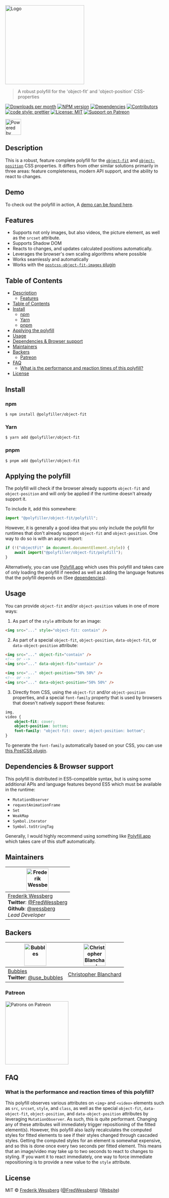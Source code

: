 <!-- SHADOW_SECTION_LOGO_START -->

<div><img alt="Logo" src="https://raw.githubusercontent.com/polyfiller-org/polyfiller/master/packages/library/css/object-fit/documentation/asset/logo.png" height="250"   /></div>

<!-- SHADOW_SECTION_LOGO_END -->

<!-- SHADOW_SECTION_DESCRIPTION_SHORT_START -->

> A robust polyfill for the 'object-fit' and 'object-position' CSS-properties

<!-- SHADOW_SECTION_DESCRIPTION_SHORT_END -->

<!-- SHADOW_SECTION_BADGES_START -->

<a href="https://npmcharts.com/compare/%40polyfiller%2Fobject-fit?minimal=true"><img alt="Downloads per month" src="https://img.shields.io/npm/dm/%40polyfiller%2Fobject-fit.svg"    /></a>
<a href="https://www.npmjs.com/package/%40polyfiller%2Fobject-fit"><img alt="NPM version" src="https://badge.fury.io/js/%40polyfiller%2Fobject-fit.svg"    /></a>
<a href="https://david-dm.org/polyfiller-org/library"><img alt="Dependencies" src="https://img.shields.io/david/polyfiller-org%2Flibrary.svg"    /></a>
<a href="https://github.com/polyfiller-org/library/graphs/contributors"><img alt="Contributors" src="https://img.shields.io/github/contributors/polyfiller-org%2Flibrary.svg"    /></a>
<a href="https://github.com/prettier/prettier"><img alt="code style: prettier" src="https://img.shields.io/badge/code_style-prettier-ff69b4.svg"    /></a>
<a href="https://opensource.org/licenses/MIT"><img alt="License: MIT" src="https://img.shields.io/badge/License-MIT-yellow.svg"    /></a>
<a href="https://www.patreon.com/bePatron?u=11315442"><img alt="Support on Patreon" src="https://img.shields.io/badge/patreon-donate-green.svg"    /></a>

<!-- SHADOW_SECTION_BADGES_END -->

<div><img alt="Powered by Polyfiller" src="https://raw.githubusercontent.com/polyfiller-org/polyfiller/master/documentation/asset/logo-color-powered-by.png" height="50"   /></div>

<!-- SHADOW_SECTION_DESCRIPTION_LONG_START -->

## Description

<!-- SHADOW_SECTION_DESCRIPTION_LONG_END -->

This is a robust, feature complete polyfill for the [`object-fit`](https://developer.mozilla.org/en-US/docs/Web/CSS/object-fit) and [`object-position`](https://developer.mozilla.org/en-US/docs/Web/CSS/object-position) CSS properties.
It differs from other similar solutions primarily in three areas: feature completeness, modern API support, and the ability to react to changes.

## Demo

To check out the polyfill in action, A [demo can be found here](https://object-fit.netlify.app).

<!-- SHADOW_SECTION_FEATURES_START -->

## Features

<!-- SHADOW_SECTION_FEATURES_END -->

- Supports not only images, but also videos, the picture element, as well as the `srcset` attribute.
- Supports Shadow DOM
- Reacts to changes, and updates calculated positions automatically.
- Leverages the browser's own scaling algorithms where possible
- Works seamlessly and automatically
- Works with the [`postcss-object-fit-images` plugin](https://github.com/ronik-design/postcss-object-fit-images)

<!-- SHADOW_SECTION_FEATURE_IMAGE_START -->

<!-- SHADOW_SECTION_FEATURE_IMAGE_END -->

<!-- SHADOW_SECTION_TOC_START -->

## Table of Contents

- [Description](#description)
  - [Features](#features)
- [Table of Contents](#table-of-contents)
- [Install](#install)
  - [npm](#npm)
  - [Yarn](#yarn)
  - [pnpm](#pnpm)
- [Applying the polyfill](#applying-the-polyfill)
- [Usage](#usage)
- [Dependencies & Browser support](#dependencies--browser-support)
- [Maintainers](#maintainers)
- [Backers](#backers)
  - [Patreon](#patreon)
- [FAQ](#faq)
  - [What is the performance and reaction times of this polyfill?](#what-is-the-performance-and-reaction-times-of-this-polyfill)
- [License](#license)

<!-- SHADOW_SECTION_TOC_END -->

<!-- SHADOW_SECTION_INSTALL_START -->

## Install

### npm

```
$ npm install @polyfiller/object-fit
```

### Yarn

```
$ yarn add @polyfiller/object-fit
```

### pnpm

```
$ pnpm add @polyfiller/object-fit
```

<!-- SHADOW_SECTION_INSTALL_END -->

## Applying the polyfill

The polyfill will check if the browser already supports `object-fit` and `object-position` and will _only_ be applied if the runtime doesn't already support it.

To include it, add this somewhere:

```typescript
import "@polyfiller/object-fit/polyfill";
```

However, it is generally a good idea that you only include the polyfill for runtimes that don't already support `object-fit` and `object-position`.
One way to do so is with an async import:

```typescript
if (!("objectFit" in document.documentElement.style)) {
	await import("@polyfiller/object-fit/polyfill");
}
```

Alternatively, you can use [Polyfill.app](https://github.com/wessberg/Polyfiller) which uses this polyfill and takes care of only loading the polyfill if needed as well as adding the language features that the polyfill depends on (See [dependencies](#dependencies--browser-support)).

<!-- SHADOW_SECTION_USAGE_START -->

## Usage

<!-- SHADOW_SECTION_USAGE_END -->

You can provide `object-fit` and/or `object-position` values in one of more ways:

1. As part of the `style` attribute for an image:

```html
<img src="..." style="object-fit: contain" />
```

2. As part of a special `object-fit`, `object-position`, `data-object-fit`, or `data-object-position` attribute:

```html
<img src="..." object-fit="contain" />
<!-- or -->
<img src="..." data-object-fit="contain" />

<img src="..." object-position="50% 50%" />
<!-- or -->
<img src="..." data-object-position="50% 50%" />
```

3. Directly from CSS, using the `object-fit` and/or `object-position` properties, and a special `font-family` property that is used by browsers that doesn't natively support these features:

```css
img,
video {
	object-fit: cover;
	object-position: bottom;
	font-family: "object-fit: cover; object-position: bottom";
}
```

To generate the `font-family` automatically based on your CSS, you can use [this PostCSS plugin](https://github.com/ronik-design/postcss-object-fit-images).

## Dependencies & Browser support

This polyfill is distributed in ES5-compatible syntax, but is using some additional APIs and language features beyond ES5 which must be available in the runtime:

- `MutationObserver`
- `requestAnimationFrame`
- `Set`
- `WeakMap`
- `Symbol.iterator`
- `Symbol.toStringTag`

Generally, I would highly recommend using something like [Polyfill.app](https://github.com/wessberg/Polyfiller) which takes care of this stuff automatically.

<!-- SHADOW_SECTION_CONTRIBUTING_START -->

<!-- SHADOW_SECTION_CONTRIBUTING_END -->

<!-- SHADOW_SECTION_MAINTAINERS_START -->

## Maintainers

| <a href="mailto:frederikwessberg@hotmail.com"><img alt="Frederik Wessberg" src="https://avatars2.githubusercontent.com/u/20454213?s=460&v=4" height="70"   /></a>                                                                |
| -------------------------------------------------------------------------------------------------------------------------------------------------------------------------------------------------------------------------------- |
| [Frederik Wessberg](mailto:frederikwessberg@hotmail.com)<br><strong>Twitter</strong>: [@FredWessberg](https://twitter.com/FredWessberg)<br><strong>Github</strong>: [@wessberg](https://github.com/wessberg)<br>_Lead Developer_ |

<!-- SHADOW_SECTION_MAINTAINERS_END -->

<!-- SHADOW_SECTION_BACKERS_START -->

## Backers

| <a href="https://usebubbles.com"><img alt="Bubbles" src="https://uploads-ssl.webflow.com/5d682047c28b217055606673/5e5360be16879c1d0dca6514_icon-thin-128x128%402x.png" height="70"   /></a> | <a href="https://github.com/cblanc"><img alt="Christopher Blanchard" src="https://avatars0.githubusercontent.com/u/2160685?s=400&v=4" height="70"   /></a> |
| ------------------------------------------------------------------------------------------------------------------------------------------------------------------------------------------- | ---------------------------------------------------------------------------------------------------------------------------------------------------------- |
| [Bubbles](https://usebubbles.com)<br><strong>Twitter</strong>: [@use_bubbles](https://twitter.com/use_bubbles)                                                                              | [Christopher Blanchard](https://github.com/cblanc)                                                                                                         |

### Patreon

<a href="https://www.patreon.com/bePatron?u=11315442"><img alt="Patrons on Patreon" src="https://img.shields.io/endpoint.svg?url=https://shieldsio-patreon.herokuapp.com/wessberg"  width="200"  /></a>

<!-- SHADOW_SECTION_BACKERS_END -->

<!-- SHADOW_SECTION_FAQ_START -->

## FAQ

<!-- SHADOW_SECTION_FAQ_END -->

### What is the performance and reaction times of this polyfill?

This polyfill observes various attributes on `<img>` and `<video>` elements such as `src`, `srcset`, `style`, and `class`, as well as the special `object-fit`, `data-object-fit`, `object-position`, and `data-object-position` attributes by leveraging `MutationObserver`. As such,
this is quite performant. Changing any of these attributes will immediately trigger repositioning of the fitted element(s). However, this polyfill also lazily recalculates the computed styles for fitted elements to see if their styles changed through cascaded styles. Getting the computed
styles for an element is somewhat expensive, and so this is done once every two seconds per fitted element. This means that an image/video may take up to two seconds to react to changes to styling. If you want it to react immediately, one way to force immediate repositioning is to provide a new value to the `style` attribute.

<!-- SHADOW_SECTION_LICENSE_START -->

## License

MIT © [Frederik Wessberg](mailto:frederikwessberg@hotmail.com) ([@FredWessberg](https://twitter.com/FredWessberg)) ([Website](https://github.com/wessberg))

<!-- SHADOW_SECTION_LICENSE_END -->
